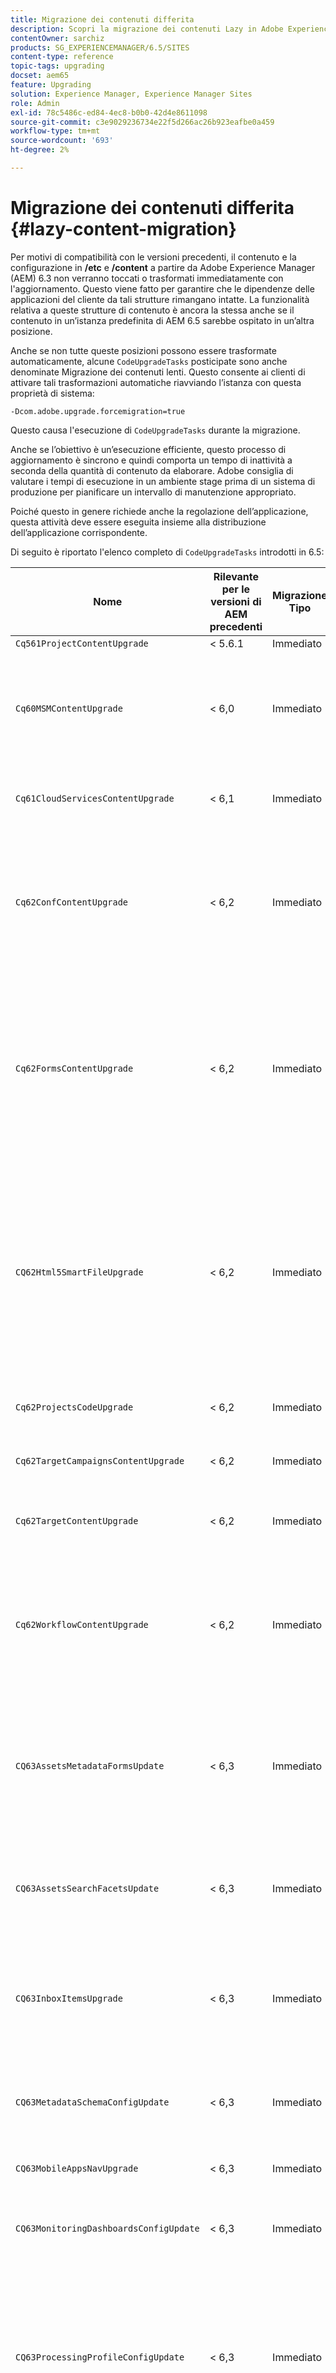 ```yaml
---
title: Migrazione dei contenuti differita
description: Scopri la migrazione dei contenuti Lazy in Adobe Experience Manager 6.4.
contentOwner: sarchiz
products: SG_EXPERIENCEMANAGER/6.5/SITES
content-type: reference
topic-tags: upgrading
docset: aem65
feature: Upgrading
solution: Experience Manager, Experience Manager Sites
role: Admin
exl-id: 78c5486c-ed84-4ec8-b0b0-42d4e8611098
source-git-commit: c3e9029236734e22f5d266ac26b923eafbe0a459
workflow-type: tm+mt
source-wordcount: '693'
ht-degree: 2%

---
```


# Migrazione dei contenuti differita {#lazy-content-migration}

Per motivi di compatibilità con le versioni precedenti, il contenuto e la configurazione in **/etc** e **/content** a partire da Adobe Experience Manager (AEM) 6.3 non verranno toccati o trasformati immediatamente con l&#39;aggiornamento. Questo viene fatto per garantire che le dipendenze delle applicazioni del cliente da tali strutture rimangano intatte. La funzionalità relativa a queste strutture di contenuto è ancora la stessa anche se il contenuto in un’istanza predefinita di AEM 6.5 sarebbe ospitato in un’altra posizione.

Anche se non tutte queste posizioni possono essere trasformate automaticamente, alcune `CodeUpgradeTasks` posticipate sono anche denominate Migrazione dei contenuti lenti. Questo consente ai clienti di attivare tali trasformazioni automatiche riavviando l’istanza con questa proprietà di sistema:

```shell
-Dcom.adobe.upgrade.forcemigration=true
```

Questo causa l&#39;esecuzione di `CodeUpgradeTasks` durante la migrazione.

Anche se l’obiettivo è un’esecuzione efficiente, questo processo di aggiornamento è sincrono e quindi comporta un tempo di inattività a seconda della quantità di contenuto da elaborare. Adobe consiglia di valutare i tempi di esecuzione in un ambiente stage prima di un sistema di produzione per pianificare un intervallo di manutenzione appropriato.

Poiché questo in genere richiede anche la regolazione dell’applicazione, questa attività deve essere eseguita insieme alla distribuzione dell’applicazione corrispondente.

Di seguito è riportato l&#39;elenco completo di `CodeUpgradeTasks` introdotti in 6.5:

| **Nome** | **Rilevante** **per le versioni di AEM precedenti** | **Migrazione** **Tipo** | **Dettagli** |
|---|---|---|---|
| `Cq561ProjectContentUpgrade` | &lt; 5.6.1 | Immediato |  |
| `Cq60MSMContentUpgrade` | &lt; 6,0 | Immediato | Rileva tutti i `LiveRelationShips` da `VersionStorage` che sono stati eliminati e aggiunge la proprietà di esclusione all&#39;elemento padre |
| `Cq61CloudServicesContentUpgrade` | &lt; 6,1 | Immediato | Ristruttura i servizi cloud per la sicurezza per impostazione predefinita |
| `Cq62ConfContentUpgrade` | &lt; 6,2 | Immediato | Rimuove il collegamento basato su proprietà da **/content** a **/conf** (sostituito dal meccanismo OSGi), genera la configurazione OSGi corrispondente |
| `Cq62FormsContentUpgrade` | &lt; 6,2 | Immediato | A causa della gestione di merge_preserve, la regola di negazione sicura per impostazione predefinita sostituisce le autorizzazioni specificate, rendendo necessario il riordinamento al momento dell’aggiornamento |
| `CQ62Html5SmartFileUpgrade` | &lt; 6,2 | Immediato | Rileva i componenti utilizzando il widget Html5SmartFile, cerca gli utilizzi del componente nel contenuto e ripristina la persistenza, spostando efficacemente il binario di un livello inferiore e non memorizzandolo a livello di componente. |
| `Cq62ProjectsCodeUpgrade` | &lt; 6,2 | Immediato | Sposta i vecchi progetti di stile da **/etc/projects** a **/content/projects** |
| `Cq62TargetCampaignsContentUpgrade` | &lt; 6,2 | Immediato | Introduce un livello contenitore nella gerarchia (Aree) e regola i riferimenti. |
| `Cq62TargetContentUpgrade` | &lt; 6,2 | Immediato | Imposta i nomi delle posizioni fisse per i componenti di destinazione. |
| `Cq62WorkflowContentUpgrade` | &lt; 6,2 | Immediato | Trasformazione complessa di modelli di flusso di lavoro precedenti alla versione 6.2 di strutture, istanze, notifiche, con successiva unione dal percorso di backup da **/var/backup** |
| `CQ63AssetsMetadataFormsUpdate` | &lt; 6,3 | Immediato | Sposta le risorse, gli schemi di metadati personalizzati e i profili di elaborazione da **/apps** a **/conf** e traduce i moduli di schema metadati e profili metadati da coral2 a coral3. |
| `CQ63AssetsSearchFacetsUpdate` | &lt; 6,3 | Immediato | Sposta le risorse e i facet di ricerca personalizzati da **/apps** a **/conf** e traduce i moduli schema metadati e profili metadati da coral2 a coral3. |
| `CQ63InboxItemsUpgrade` | &lt; 6,3 | Immediato | Aggiorna Posta in arrivoElementi per l&#39;ordinamento degli elementi della casella in entrata (regolazione dei metadati per un ordinamento efficiente) |
| `CQ63MetadataSchemaConfigUpdate` | &lt; 6,3 | Immediato | Regola la proprietà metadataSchema nella cartella sostituendo i percorsi relativi a **/conf** al posto di **/apps** |
| `CQ63MobileAppsNavUpgrade` | &lt; 6,3 | Immediato | Regolazione della struttura di navigazione |
| `CQ63MonitoringDashboardsConfigUpdate` | &lt; 6,3 | Immediato | Sposta le configurazioni personalizzate per i dashboard di monitoraggio da **/libs** e **/apps** |
| `CQ63ProcessingProfileConfigUpdate` | &lt; 6,3 | Immediato | Traduce la proprietà processingProfile (utilizzata fino alla versione 6.1) in Assets per corrispondere alla struttura della versione 6.3 e successive. Inoltre regola i percorsi relativi del profilo a **/conf** al posto di **/apps**. |
| `CQ63ToolsMenuEntriesContentUpgrade` | &lt; 6,3 | Immediato | Attività di aggiornamento che rimuove le voci di menu obsolete di CRXDE Lite e Console Web in caso di aggiornamento. |
| `CQ64CommunitiesConfigsCleanupTask` | &lt; 6,3 | Ritardato | Spostando le configurazioni cloud SRP, le configurazioni delle parole chiave della community, si puliscono **/etc/social** e **/etc/enablement** (è necessario regolare riferimenti e dati durante l&#39;esecuzione della migrazione lenta: nessuna parte dell&#39;applicazione deve più dipendere da questa struttura). |
| `CQ64LegacyCloudSettingsCleanupTask` | &lt; 6,4 | Ritardato | Pulisce **/etc/cloudsettings** (contenente la configurazione ContextHub). La configurazione viene migrata automaticamente al primo accesso. Nel caso in cui la migrazione dei contenuti lazy venga avviata insieme all&#39;aggiornamento, questi contenuti in **/etc/cloudsettings** devono essere conservati tramite pacchetto prima dell&#39;aggiornamento e reinstallati per consentire l&#39;avvio della trasformazione implicita, insieme a una successiva disinstallazione del pacchetto dopo il completamento. |
| `CQ64UsersTitleFixTask` | &lt; 6,4 | Ritardato | Regola la struttura del titolo legacy al titolo nel nodo del profilo utente. |
| `CQ64CommerceMigrationTask` | &lt; 6,4 | Ritardato | Migra il contenuto commerce da **/etc/commerce** a **/var/commerce**. Durante la migrazione il contenuto viene spostato e i riferimenti al contenuto spostato vengono aggiornati per riflettere la nuova posizione. |
| `CQ65DMMigrationTask` | &lt; 6,5 | Ritardato | Migra le impostazioni del catalogo legacy e le impostazioni dei servizi cloud Dynamic Media da **/etc** a **/conf** |
| `CQ65LegacyClientlibsCleanupTask` | &lt; 6,5 | Ritardato | Pulisci clientlibs legacy esistenti in **/etc/clientlibs** |
